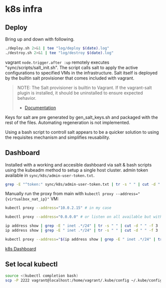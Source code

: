 # k8s infra

## Deploy

Bring up and down with following.

```bash
./deploy.sh 2>&1 | tee "log/deploy $(date).log"
./destroy.sh 2>&1 | tee "log/destroy $(date).log"
``` 

vagrant ```node.trigger.after :up``` remotely executes "sync/scripts/salt_init.sh".
The script calls salt to apply the active configurations to specified VMs in the infrastructure. Salt itself is deployed by the builtin salt provisioner that comes included with vagrant.

>NOTE: The Salt provisioner is builtin to Vagrant. If the vagrant-salt plugin is installed, it should be uninstalled to ensure expected behavior.
> - [Documentation](https://www.vagrantup.com/docs/provisioning/salt)

Keys for salt are pre generated by gen_salt_keys.sh and packaged with the rest of the files. Automating regeneration is not implemented.

Using a bash script to controll salt appears to be a quicker solution to using the requisites mechanism and simplifies reusability.

## Dashboard

Installed with a working and accesible dashboard via salt & bash scripts using the kubeadm method to setup a single host cluster.
admin token available in ```sync/k8s/admin-user-token.txt```.

```bash
grep -E "^token:" sync/k8s/admin-user-token.txt | tr -s " " | cut -d " " -f 2
```

Manually run the proxy from main with ```kubectl proxy --address="{virtualbox_nat_ip}"``` VM:
```bash
kubectl proxy --address="10.0.2.15" # in my case
```
```bash
kubectl proxy --address="0.0.0.0" # or listen on all available but with some potential unwanted side effects
```
```bash
ip address show | grep -E " inet .*/24" | tr -s " " | cut -d " " -f 3 | cut -d "/" -f 1 # List available IPv4 addresses
ip address show | grep -E " inet .*/24" | tr -s " " | cut -d " " -f 3 | cut -d "/" -f 1 | sed -n -e "1{p;q;}" # Get the first address
```
```bash
kubectl proxy --address="$(ip address show | grep -E " inet .*/24" | tr -s " " | cut -d " " -f 3 | cut -d "/" -f 1 | sed -n -e "1{p;q;}")"
```
[k8s Dashboard](http://localhost:8001/api/v1/namespaces/kubernetes-dashboard/services/https:kubernetes-dashboard:/proxy/)

## Set local kubectl

```bash
source <(kubectl completion bash)
scp -P 2222 vagrant@localhost:/home/vagrant/.kube/config ~/.kube/config
```
